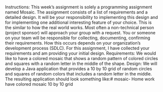 Instructions: This week’s assignment is solely a programming assignment named Mosaic. The assignment consists of a list of requirements and a detailed design. It will be your responsibility to implementing this design and for implementing one additional interesting feature of your choice.
This is the similar to how the real world works. Most often a non-technical person (project sponsor) will approach your group with a request. You or someone on your team will be responsible for collecting, documenting, confirming their requirements. How this occurs depends on your organization’s development process (SDLC). For this assignment, I have collected your requirements and am providing your initial design.
Requirements: We would like to have a colored mosaic that shows a random pattern of colored circles and squares with a random letter in the middle of the shape.
Design: We will develop a Java application that provides a 10 by 10 grid of random circles and squares of random colors that includes a random letter in the middle. The resulting application should look something like:# mosaic-
Home work have colored mosaic 10 by 10 grid
